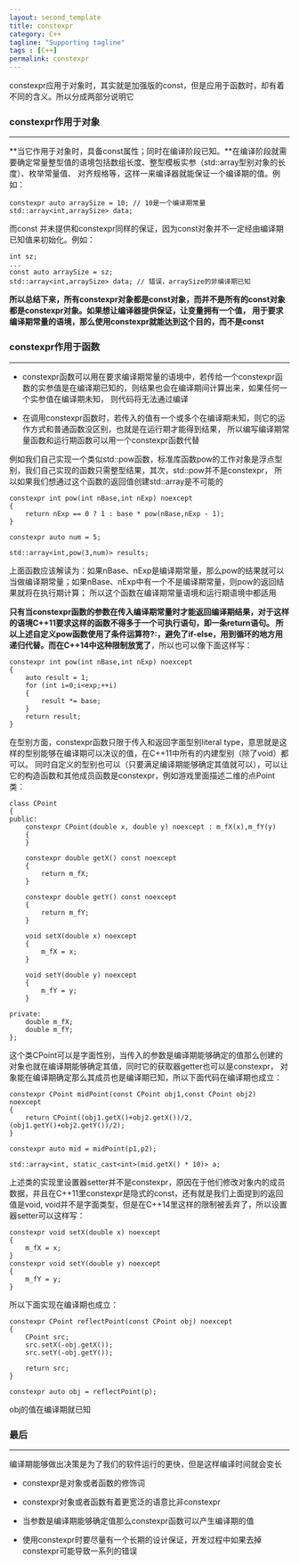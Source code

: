 ```yaml
---
layout: second_template
title: constexpr
category: C++
tagline: "Supporting tagline"
tags : [C++]
permalink: constexpr
---
```



constexpr应用于对象时，其实就是加强版的const，但是应用于函数时，却有着不同的含义。所以分成两部分说明它



### constexpr作用于对象
--------------------------------------------------

**当它作用于对象时，具备const属性；同时在编译阶段已知。**在编译阶段就需要确定常量整型值的语境包括数组长度、整型模板实参（std::array型别对象的长度）、枚举常量值、
对齐规格等，这样一来编译器就能保证一个编译期的值。例如：

	constexpr auto arraySize = 10; // 10是一个编译期常量
	std::array<int,arraySize> data;

而const 并未提供和constexpr同样的保证，因为const对象并不一定经由编译期已知值来初始化。例如：

	int sz;
	...
	const auto arraySize = sz;
	std::array<int,arraySize> data; // 错误，arraySize的非编译期已知

**所以总结下来，所有constexpr对象都是const对象，而并不是所有的const对象都是constexpr对象。如果想让编译器提供保证，让变量拥有一个值，
用于要求编译期常量的语境，那么使用constexpr就能达到这个目的，而不是const**


### constexpr作用于函数
--------------------------------------------------
	
* constexpr函数可以用在要求编译期常量的语境中，若传给一个constexpr函数的实参值是在编译期已知的，则结果也会在编译期间计算出来，如果任何一个实参值在编译期未知，
则代码将无法通过编译

* 在调用constexpr函数时，若传入的值有一个或多个在编译期未知，则它的运作方式和普通函数没区别，也就是在运行期才能得到结果，
所以编写编译期常量函数和运行期函数可以用一个constexpr函数代替

例如我们自己实现一个类似std::pow函数，标准库函数pow的工作对象是浮点型别，我们自己实现的函数只需整型结果，其次，std::pow并不是constexpr，
所以如果我们想通过这个函数的返回值创建std::array是不可能的

	constexpr int pow(int nBase,int nExp) noexcept
	{
		return nExp == 0 ? 1 : base * pow(nBase,nExp - 1);
	}
	
	constexpr auto num = 5;
	
	std::array<int,pow(3,num)> results;

上面函数应该解读为：如果nBase、nExp是编译期常量，那么pow的结果就可以当做编译期常量；如果nBase、nExp中有一个不是编译期常量，则pow的返回结果就将在执行期计算；
所以这个函数在编译期常量语境和运行期语境中都适用

**只有当constexpr函数的参数在传入编译期常量时才能返回编译期结果，对于这样的语境C++11要求这样的函数不得多于一个可执行语句，即一条return语句。
所以上述自定义pow函数使用了条件运算符?:，避免了if-else，用到循环的地方用递归代替。而在C++14中这种限制放宽了**，所以也可以像下面这样写：

	constexpr int pow(int nBase,int nExp) noexcept
	{
		auto result = 1;
		for (int i=0;i<exp;++i)
		{
			result *= base;
		}
		return result;
	}
	
在型别方面，constexpr函数只限于传入和返回字面型别literal type，意思就是这样的型别能够在编译期可以决议的值，在C++11中所有的内建型别（除了void）都可以。
同时自定义的型别也可以（只要满足编译期能够确定其值就可以），可以让它的构造函数和其他成员函数是constexpr，例如游戏里面描述二维的点Point类：

	class CPoint
	{
	public:
		constexpr CPoint(double x, double y) noexcept : m_fX(x),m_fY(y)
		{
		}
	
		constexpr double getX() const noexcept 
		{
			return m_fX;
		}
	
		constexpr double getY() const noexcept
		{
			return m_fY;
		}
	
		void setX(double x) noexcept
		{
			m_fX = x;
		}
	
		void setY(double y) noexcept
		{
			m_fY = y;
		}
	
	private:
		double m_fX;
		double m_fY;
	};

这个类CPoint可以是字面性别，当传入的参数是编译期能够确定的值那么创建的对象也就在编译期能够确定其值，同时它的获取器getter也可以是constexpr，
对象能在编译期确定那么其成员也是编译期已知，所以下面代码在编译期也成立：

	constexpr CPoint midPoint(const CPoint obj1,const CPoint obj2) noexcept
	{
		return CPoint((obj1.getX()+obj2.getX())/2,(obj1.getY()+obj2.getY())/2);
	}
	
	constexpr auto mid = midPoint(p1,p2);
	
	std::array<int, static_cast<int>(mid.getX() * 10)> a;

上述类的实现里设置器setter并不是constexpr，原因在于他们修改对象内的成员数据，并且在C++11里constexpr是隐式的const，还有就是我们上面提到的返回值是void,
void并不是字面类型，但是在C++14里这样的限制被丢弃了，所以设置器setter可以这样写：

	constexpr void setX(double x) noexcept
	{
		m_fX = x;
	}
	constexpr void setY(double y) noexcept
	{
		m_fY = y;
	}


所以下面实现在编译期也成立：

	constexpr CPoint reflectPoint(const CPoint obj) noexcept
	{
		CPoint src;
		src.setX(-obj.getX());
		src.setY(-obj.getY());
	
		return src;
	}
	
	constexpr auto obj = reflectPoint(p);

obj的值在编译期就已知

### 最后
--------------------------------------------------
	
编译期能够做出决策是为了我们的软件运行的更快，但是这样编译时间就会变长

* constexpr是对象或者函数的修饰词

* constexpr对象或者函数有着更宽泛的语意比非constexpr

* 当参数是编译期能够确定值那么constexpr函数可以产生编译期的值

* 使用constexpr时要尽量有一个长期的设计保证，开发过程中如果去掉constexpr可能导致一系列的错误





	







